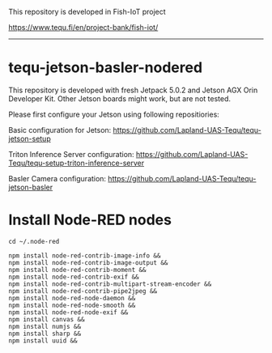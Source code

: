 This repository is developed in Fish-IoT project

https://www.tequ.fi/en/project-bank/fish-iot/ 

---

# tequ-jetson-basler-nodered

This repository is developed with fresh Jetpack 5.0.2 and Jetson AGX Orin Developer Kit. Other Jetson boards might work, but are not tested.

Please first configure your Jetson using following repositiories:

Basic configuration for Jetson:
https://github.com/Lapland-UAS-Tequ/tequ-jetson-setup

Triton Inference Server configuration:
https://github.com/Lapland-UAS-Tequ/tequ-setup-triton-inference-server

Basler Camera configuration:
https://github.com/Lapland-UAS-Tequ/tequ-jetson-basler


# Install Node-RED nodes
```
cd ~/.node-red
```

```
npm install node-red-contrib-image-info &&
npm install node-red-contrib-image-output &&
npm install node-red-contrib-moment &&
npm install node-red-contrib-exif &&
npm install node-red-contrib-multipart-stream-encoder &&
npm install node-red-contrib-pipe2jpeg &&
npm install node-red-node-daemon && 
npm install node-red-node-smooth && 
npm install node-red-node-exif &&
npm install canvas &&
npm install numjs &&
npm install sharp &&
npm install uuid &&
```



